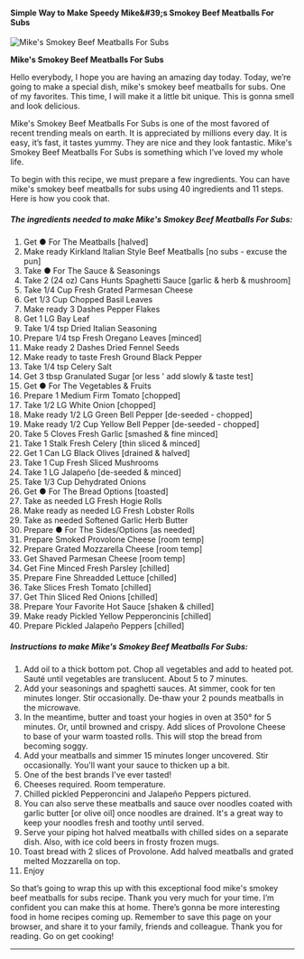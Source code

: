             

#### Simple Way to Make Speedy Mike&amp;#39;s Smokey Beef Meatballs For Subs

![Mike's Smokey Beef Meatballs For Subs](https://img-global.cpcdn.com/recipes/490bbef5ce04a6b9/751x532cq70/mikes-smokey-beef-meatballs-for-subs-recipe-main-photo.jpg)

**Mike's Smokey Beef Meatballs For Subs**

Hello everybody, I hope you are having an amazing day today. Today, we’re going to make a special dish, mike's smokey beef meatballs for subs. One of my favorites. This time, I will make it a little bit unique. This is gonna smell and look delicious.

Mike's Smokey Beef Meatballs For Subs is one of the most favored of recent trending meals on earth. It is appreciated by millions every day. It is easy, it’s fast, it tastes yummy. They are nice and they look fantastic. Mike's Smokey Beef Meatballs For Subs is something which I’ve loved my whole life.

To begin with this recipe, we must prepare a few ingredients. You can have mike's smokey beef meatballs for subs using 40 ingredients and 11 steps. Here is how you cook that.

##### The ingredients needed to make Mike's Smokey Beef Meatballs For Subs:

1.  Get ● For The Meatballs \[halved\]
2.  Make ready Kirkland Italian Style Beef Meatballs \[no subs - excuse the pun\]
3.  Take ● For The Sauce & Seasonings
4.  Take 2 (24 oz) Cans Hunts Spaghetti Sauce \[garlic & herb & mushroom\]
5.  Take 1/4 Cup Fresh Grated Parmesan Cheese
6.  Get 1/3 Cup Chopped Basil Leaves
7.  Make ready 3 Dashes Pepper Flakes
8.  Get 1 LG Bay Leaf
9.  Take 1/4 tsp Dried Italian Seasoning
10.  Prepare 1/4 tsp Fresh Oregano Leaves \[minced\]
11.  Make ready 2 Dashes Dried Fennel Seeds
12.  Make ready to taste Fresh Ground Black Pepper
13.  Take 1/4 tsp Celery Salt
14.  Get 3 tbsp Granulated Sugar \[or less ' add slowly & taste test\]
15.  Get ● For The Vegetables & Fruits
16.  Prepare 1 Medium Firm Tomato \[chopped\]
17.  Take 1/2 LG White Onion \[chopped\]
18.  Make ready 1/2 LG Green Bell Pepper \[de-seeded - chopped\]
19.  Make ready 1/2 Cup Yellow Bell Pepper \[de-seeded - chopped\]
20.  Take 5 Cloves Fresh Garlic \[smashed & fine minced\]
21.  Take 1 Stalk Fresh Celery \[thin sliced & minced\]
22.  Get 1 Can LG Black Olives \[drained & halved\]
23.  Take 1 Cup Fresh Sliced Mushrooms
24.  Take 1 LG Jalapeño \[de-seeded & minced\]
25.  Take 1/3 Cup Dehydrated Onions
26.  Get ● For The Bread Options \[toasted\]
27.  Take as needed LG Fresh Hogie Rolls
28.  Make ready as needed LG Fresh Lobster Rolls
29.  Take as needed Softened Garlic Herb Butter
30.  Prepare ● For The Sides/Options \[as needed\]
31.  Prepare Smoked Provolone Cheese \[room temp\]
32.  Prepare Grated Mozzarella Cheese \[room temp\]
33.  Get Shaved Parmesan Cheese \[room temp\]
34.  Get Fine Minced Fresh Parsley \[chilled\]
35.  Prepare Fine Shreadded Lettuce \[chilled\]
36.  Take Slices Fresh Tomato \[chilled\]
37.  Get Thin Sliced Red Onions \[chilled\]
38.  Prepare Your Favorite Hot Sauce \[shaken & chilled\]
39.  Make ready Pickled Yellow Pepperoncinis \[chilled\]
40.  Prepare Pickled Jalapeño Peppers \[chilled\]

##### Instructions to make Mike's Smokey Beef Meatballs For Subs:

1.  Add oil to a thick bottom pot. Chop all vegetables and add to heated pot. Sauté until vegetables are translucent. About 5 to 7 minutes.
2.  Add your seasonings and spaghetti sauces. At simmer, cook for ten minutes longer. Stir occasionally. De-thaw your 2 pounds meatballs in the microwave.
3.  In the meantime, butter and toast your hogies in oven at 350° for 5 minutes. Or, until browned and crispy. Add slices of Provolone Cheese to base of your warm toasted rolls. This will stop the bread from becoming soggy.
4.  Add your meatballs and simmer 15 minutes longer uncovered. Stir occasionally. You'll want your sauce to thicken up a bit.
5.  One of the best brands I've ever tasted!
6.  Cheeses required. Room temperature.
7.  Chilled pickled Pepperoncini and Jalapeño Peppers pictured.
8.  You can also serve these meatballs and sauce over noodles coated with garlic butter \[or olive oil\] once noodles are drained. It's a great way to keep your noodles fresh and toothy until served.
9.  Serve your piping hot halved meatballs with chilled sides on a separate dish. Also, with ice cold beers in frosty frozen mugs.
10.  Toast bread with 2 slices of Provolone. Add halved meatballs and grated melted Mozzarella on top.
11.  Enjoy

So that’s going to wrap this up with this exceptional food mike's smokey beef meatballs for subs recipe. Thank you very much for your time. I’m confident you can make this at home. There’s gonna be more interesting food in home recipes coming up. Remember to save this page on your browser, and share it to your family, friends and colleague. Thank you for reading. Go on get cooking!

* * *